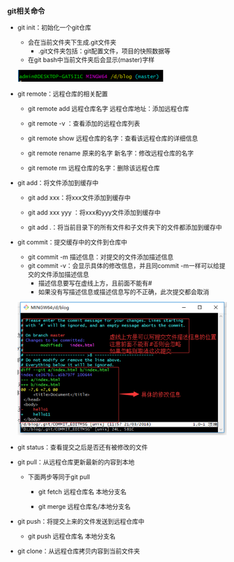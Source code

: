 ### git相关命令

* git init：初始化一个git仓库

  * 会在当前文件夹下生成.git文件夹
    * .git文件夹包括：git配置文件，项目的快照数据等
  * 在git bash中当前文件夹后会显示\(master\)字样

  ![](/assets/git_init.png)

* git remote：远程仓库的相关配置

  * git remote add 远程仓库名字 远程仓库地址：添加远程仓库

  * git remote -v ：查看添加的远程仓库列表

  * git remote show 远程仓库的名字：查看该远程仓库的详细信息

  * git remote rename 原来的名字 新名字：修改远程仓库的名字

  * git remote rm 远程仓库的名字：删除该远程仓库

* git add：将文件添加到缓存中

  * git add xxx：将xxx文件添加到缓存中

  * git add xxx yyy ：将xxx和yyy文件添加到缓存中

  * git add .：将当前目录下的所有文件和子文件夹下的文件都添加到缓存中

* git commit：提交缓存中的文件到仓库中

  * git commit -m 描述信息：对提交的文件添加描述信息
  * git commit -v：会显示具体的修改信息，并且同commit -m一样可以给提交的文件添加描述信息
    * 描述信息要写在虚线上方，且前面不能有\#
    * 如果没有写描述信息或描述信息写的不正确，此次提交都会取消

  ![](/assets/git_commit_v.png)

* git status：查看提交之后是否还有被修改的文件

* git pull：从远程仓库更新最新的内容到本地

  * 下面两步等同于git pull

    * git fetch 远程仓库名 本地分支名

    * git merge 远程仓库名/本地分支名

* git push：将提交上来的文件发送到远程仓库中

  * git push 远程仓库名 本地分支名

* git clone：从远程仓库拷贝内容到当前文件夹





